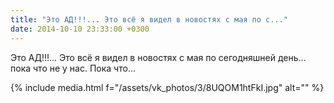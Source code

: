 ```yaml
---
title: "Это АД!!!... Это всё я видел в новостях с мая по с..."
date: 2014-10-10 23:33:00 +0300
---
```


Это АД!!!... Это всё я видел в новостях с мая по сегодняшней день... пока что не у нас. Пока что...

{% include media.html f="/assets/vk_photos/3/8UQOM1htFkI.jpg" alt="" %}
